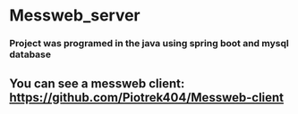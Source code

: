 # Messweb_server
### Project was programed in the java using spring boot and mysql database
## You can see a messweb client: https://github.com/Piotrek404/Messweb-client
